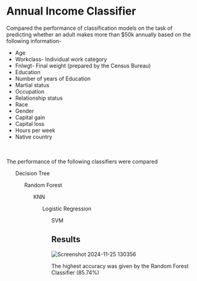 
# Annual Income Classifier 

Compared the performance of classification models on the task of predicting whether an adult makes more than $50k annually based on the following information-

- Age
- Workclass- Individual work category
- Fnlwgt- Final weight (prepared by the Census Bureau)
- Education
- Number of years of Education
- Martial status
- Occupation
- Relationship status
- Race
- Gender
- Capital gain
- Capital loss
- Hours per week
- Native country

<br />
<br />
The performance of the following classifiers were compared
<ul> Decision Tree
<ul> Random Forest
<ul> KNN
<ul> Logistic Regression
<ul> SVM 



## Results

![Screenshot 2024-11-25 130356](https://github.com/user-attachments/assets/9cb47236-3977-4d50-ad10-7f4661b6dc78)

The highest accuracy was given by the Random Forest Classifier (85.74%)
